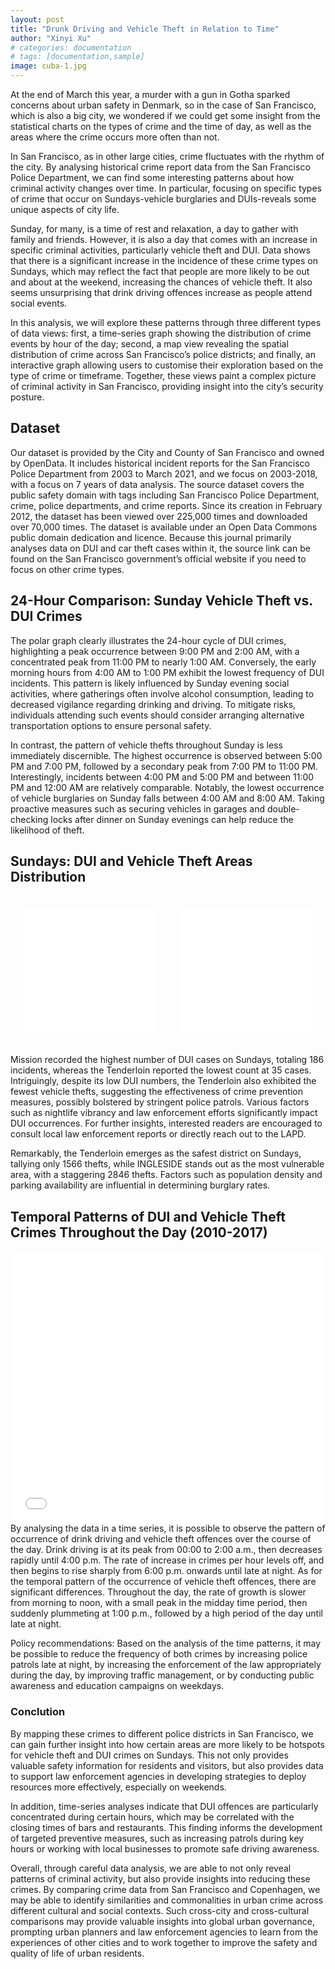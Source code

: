 ```yaml
---
layout: post
title: "Drunk Driving and Vehicle Theft in Relation to Time"
author: "Xinyi Xu"
# categories: documentation
# tags: [documentation,sample]
image: cuba-1.jpg
---
```


At the end of March this year, a murder with a gun in Gotha sparked concerns about urban safety in Denmark, so in the case of San Francisco, which is also a big city, we wondered if we could get some insight from the statistical charts on the types of crime and the time of day, as well as the areas where the crime occurs more often than not.

In San Francisco, as in other large cities, crime fluctuates with the rhythm of the city. By analysing historical crime report data from the San Francisco Police Department, we can find some interesting patterns about how criminal activity changes over time. In particular, focusing on specific types of crime that occur on Sundays-vehicle burglaries and DUIs-reveals some unique aspects of city life.

Sunday, for many, is a time of rest and relaxation, a day to gather with family and friends. However, it is also a day that comes with an increase in specific criminal activities, particularly vehicle theft and DUI. Data shows that there is a significant increase in the incidence of these crime types on Sundays, which may reflect the fact that people are more likely to be out and about at the weekend, increasing the chances of vehicle theft. It also seems unsurprising that drink driving offences increase as people attend social events.

In this analysis, we will explore these patterns through three different types of data views: first, a time-series graph showing the distribution of crime events by hour of the day; second, a map view revealing the spatial distribution of crime across San Francisco’s police districts; and finally, an interactive graph allowing users to customise their exploration based on the type of crime or timeframe. Together, these views paint a complex picture of criminal activity in San Francisco, providing insight into the city’s security posture.

## Dataset

<!-- [Getting Started]({{ site.github.url }}{% post_url 2016-10-10-getting-started %}): getting started with installing Millennial, whether you are completely new to using Jekyll, or simply just migrating to a new Jekyll theme. -->
Our dataset is provided by the City and County of San Francisco and owned by OpenData. It includes historical incident reports for the San Francisco Police Department from 2003 to March 2021, and we focus on 2003-2018, with a focus on 7 years of data analysis. The source dataset covers the public safety domain with tags including San Francisco Police Department, crime, police departments, and crime reports. Since its creation in February 2012, the dataset has been viewed over 225,000 times and downloaded over 70,000 times. The dataset is available under an Open Data Commons public domain dedication and licence. Because this journal primarily analyses data on DUI and car theft cases within it, the source link can be found on the San Francisco government’s official website if you need to focus on other crime types.

## 24-Hour Comparison: Sunday Vehicle Theft vs. DUI Crimes

<!-- [Text and Formatting]({{ site.github.url }}{% post_url 2016-09-09-text-formatting %}) -->
The polar graph clearly illustrates the 24-hour cycle of DUI crimes, highlighting a peak occurrence between 9:00 PM and 2:00 AM, with a concentrated peak from 11:00 PM to nearly 1:00 AM. Conversely, the early morning hours from 4:00 AM to 1:00 PM exhibit the lowest frequency of DUI incidents. This pattern is likely influenced by Sunday evening social activities, where gatherings often involve alcohol consumption, leading to decreased vigilance regarding drinking and driving. To mitigate risks, individuals attending such events should consider arranging alternative transportation options to ensure personal safety.

In contrast, the pattern of vehicle thefts throughout Sunday is less immediately discernible. The highest occurrence is observed between 5:00 PM and 7:00 PM, followed by a secondary peak from 7:00 PM to 11:00 PM. Interestingly, incidents between 4:00 PM and 5:00 PM and between 11:00 PM and 12:00 AM are relatively comparable. Notably, the lowest occurrence of vehicle burglaries on Sunday falls between 4:00 AM and 8:00 AM. Taking proactive measures such as securing vehicles in garages and double-checking locks after dinner on Sunday evenings can help reduce the likelihood of theft.

## Sundays: DUI and Vehicle Theft Areas Distribution

<!-- This theme is completely free and open source software. You may use it however you want, as it is distributed under the [MIT License](http://choosealicense.com/licenses/mit/). If you are having any problems, any questions or suggestions, feel free to [tweet at me](https://twitter.com/intent/tweet?text=My%20question%20about%20Millennial;via=paululele), or [file a GitHub issue](https://github.com/lenpaul/Millennial/issues/new). -->

<style>
.container {
  display: flex;
  flex-wrap: wrap;
}

.box {
  flex: 1;
  min-width: 200px;
  padding: 20px;
}

.box iframe {
  width: 100%; 
  height: 200px; 
  border: none; 
}
</style>

<div class="container" style="display:flex; justify-content:space-between;">
    <div class="box">
        <iframe src="./assets/img/fig_vehicle_theft.html" frameborder="0"></iframe>
    </div>
    <div class="box">
        <iframe src="./assets/img/fig_dui.html" frameborder="0"></iframe>
    </div>
</div>

Mission recorded the highest number of DUI cases on Sundays, totaling 186 incidents, whereas the Tenderloin reported the lowest count at 35 cases. Intriguingly, despite its low DUI numbers, the Tenderloin also exhibited the fewest vehicle thefts, suggesting the effectiveness of crime prevention measures, possibly bolstered by stringent police patrols. Various factors such as nightlife vibrancy and law enforcement efforts significantly impact DUI occurrences. For further insights, interested readers are encouraged to consult local law enforcement reports or directly reach out to the LAPD.

Remarkably, the Tenderloin emerges as the safest district on Sundays, tallying only 1566 thefts, while INGLESIDE stands out as the most vulnerable area, with a staggering 2846 thefts. Factors such as population density and parking availability are influential in determining burglary rates.

## Temporal Patterns of DUI and Vehicle Theft Crimes Throughout the Day (2010-2017)

<!-- ![alt text](https://user-images.githubusercontent.com/8409329/32801138-33a72030-c94a-11e7-8a62-6184e6df5a8f.png "Millennial Demo Image") -->
<iframe src="./assets/img/my_bokeh_graph.html" width="100%" height="435" frameborder="0"></iframe>
By analysing the data in a time series, it is possible to observe the pattern of occurrence of drink driving and vehicle theft offences over the course of the day. Drink driving is at its peak from 00:00 to 2:00 a.m., then decreases rapidly until 4:00 p.m. The rate of increase in crimes per hour levels off, and then begins to rise sharply from 6:00 p.m. onwards until late at night. As for the temporal pattern of the occurrence of vehicle theft offences, there are significant differences. Throughout the day, the rate of growth is slower from morning to noon, with a small peak in the midday time period, then suddenly plummeting at 1:00 p.m., followed by a high period of the day until late at night.

Policy recommendations: Based on the analysis of the time patterns, it may be possible to reduce the frequency of both crimes by increasing police patrols late at night, by increasing the enforcement of the law appropriately during the day, by improving traffic management, or by conducting public awareness and education campaigns on weekdays.

### Conclution

<!-- Feel free to check out <a href="https://lenpaul.github.io/Lagrange/" target="_blank">the demo</a>, where you’ll also find instructions on <a href="https://lenpaul.github.io/Lagrange/journal/getting-started.html">how to use install</a> and use the theme. -->
By mapping these crimes to different police districts in San Francisco, we can gain further insight into how certain areas are more likely to be hotspots for vehicle theft and DUI crimes on Sundays. This not only provides valuable safety information for residents and visitors, but also provides data to support law enforcement agencies in developing strategies to deploy resources more effectively, especially on weekends.

In addition, time-series analyses indicate that DUI offences are particularly concentrated during certain hours, which may be correlated with the closing times of bars and restaurants. This finding informs the development of targeted preventive measures, such as increasing patrols during key hours or working with local businesses to promote safe driving awareness.

Overall, through careful data analysis, we are able to not only reveal patterns of criminal activity, but also provide insights into reducing these crimes. By comparing crime data from San Francisco and Copenhagen, we may be able to identify similarities and commonalities in urban crime across different cultural and social contexts. Such cross-city and cross-cultural comparisons may provide valuable insights into global urban governance, prompting urban planners and law enforcement agencies to learn from the experiences of other cities and to work together to improve the safety and quality of life of urban residents.


